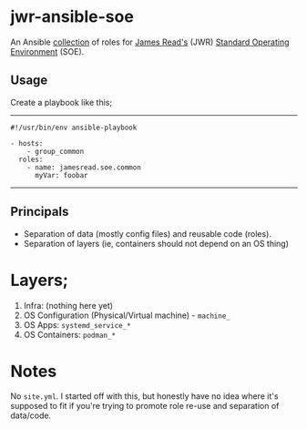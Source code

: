 # jwr-ansible-soe

An Ansible [collection](https://docs.ansible.com/ansible/latest/user_guide/collections_using.html) of roles for [James Read's](http://jread.com/) (JWR) [Standard Operating Environment](https://en.wikipedia.org/wiki/Standard_Operating_Environment) (SOE). 

## Usage 

Create a playbook like this;

----
    #!/usr/bin/env ansible-playbook
    
    - hosts: 
        - group_common
      roles: 
        - name: jamesread.soe.common
          myVar: foobar
----

## Principals

* Separation of data (mostly config files) and reusable code (roles). 
* Separation of layers (ie, containers should not depend on an OS thing)

# Layers;

1. Infra: (nothing here yet)
2. OS Configuration (Physical/Virtual machine) - `machine_`
3. OS Apps: `systemd_service_*`
4. OS Containers: `podman_*`

# Notes

No `site.yml`. I started off with this, but honestly have no idea where it's
supposed to fit if you're trying to promote role re-use and separation of
data/code. 

